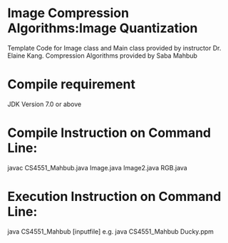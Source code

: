 # Image Compression Algorithms:Image Quantization

Template Code for Image class and Main class provided by instructor Dr. Elaine Kang.
Compression Algorithms provided by Saba Mahbub

Compile requirement
======================================
JDK Version 7.0 or above

Compile Instruction on Command Line:
======================================
javac CS4551_Mahbub.java Image.java Image2.java RGB.java

Execution Instruction on Command Line:
======================================
java CS4551_Mahbub [inputfile]
e.g.
java CS4551_Mahbub Ducky.ppm 
